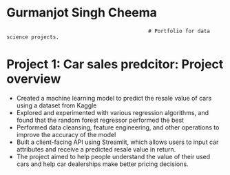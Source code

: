 #                                                        **Gurmanjot Singh Cheema**
                                                  # Portfolio for data science projects.


# Project 1: Car sales predcitor: Project overview

- Created a machine learning model to predict the resale value of cars using a dataset from Kaggle
- Explored and experimented with various regression algorithms, and found that the random forest regressor performed the best
- Performed data cleansing, feature engineering, and other operations to improve the accuracy of the model
- Built a client-facing API using Streamlit, which allows users to input car attributes and receive a predicted resale value in return.
- The project aimed to help people understand the value of their used cars and help car dealerships make better pricing decisions.
